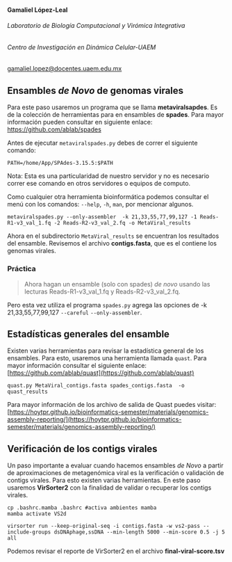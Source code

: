 #### Gamaliel López-Leal

###### Laboratorio de Biología Computacional y Virómica Integrativa

###### Centro de Investigación en Dinámica Celular-UAEM

[gamaliel.lopez@docentes.uaem.edu.mx](mailto:gamaliel.lopez@docentes.uaem.edu.mx)





## Ensambles *de Novo* de genomas virales

Para este paso usaremos un programa que se llama **metaviralsapdes**. Es de la colección de herramientas
para en ensambles de **spades**. Para mayor información pueden consultar en siguiente enlace: https://github.com/ablab/spades

Antes de ejecutar `metaviralspades.py`  debes de correr el siguiente comando:

```
PATH=/home/App/SPAdes-3.15.5:$PATH
```

Nota: Esta es una particularidad de nuestro servidor y no es necesario correr ese comando en
otros servidores o equipos de computo.

Como cualquier otra herramienta bioinformática podemos consultar el menú con los comandos: `--help`,
`-h`, `man`, por mencionar algunos.

```
metaviralspades.py --only-assembler  -k 21,33,55,77,99,127 -1 Reads-R1-v3_val_1.fq -2 Reads-R2-v3_val_2.fq -o MetaViral_results
```

Ahora en el subdirectorio `MetaViral_results` se encuentran los resultados del ensamble. Revisemos el archivo **contigs.fasta**, que es el contiene los genomas virales.



### Práctica

> Ahora hagan un ensamble (solo con spades) *de novo* usando las lecturas Reads-R1-v3\_val\_1.fq y Reads-R2-v3\_val\_2.fq. 

Pero esta vez utiliza el programa `spades.py` agrega las opciones de -k 21,33,55,77,99,127 `--careful` `--only-assembler`. 



## Estadísticas generales del ensamble

Existen varias herramientas para revisar la estadística general de los ensambles. Para esto, usaremos una herramienta llamada `quast`. Para mayor información consultar el siguiente enlace: [https://github.com/ablab/quast](https://github.com/ablab/quast)

```
quast.py MetaViral_contigs.fasta spades_contigs.fasta  -o quast_results
```

Para mayor información de los archivo de salida de Quast puedes visitar: [https://hoytpr.github.io/bioinformatics-semester/materials/genomics-assembly-reporting/](https://hoytpr.github.io/bioinformatics-semester/materials/genomics-assembly-reporting/)



## Verificación de los contigs virales

Un paso importante a evaluar cuando hacemos ensambles *de Novo* a partir de aproximaciones de metagenómica viral es la verificación o validación de contigs virales. Para esto existen varias herramientas. En este paso usaremos **VirSorter2** con la finalidad de validar o recuperar los contigs virales. 

```
cp .bashrc.mamba .bashrc #activa ambientes mamba
mamba activate VS2d
```

```
virsorter run --keep-original-seq -i contigs.fasta -w vs2-pass --include-groups dsDNAphage,ssDNA --min-length 5000 --min-score 0.5 -j 5 all
```

Podemos revisar el reporte de VirSorter2 en el archivo **final-viral-score.tsv**























































